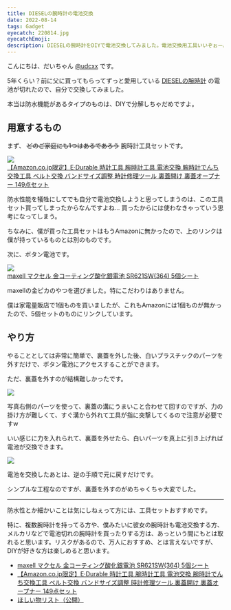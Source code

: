 ```yaml
---
title: DIESELの腕時計の電池交換
date: 2022-08-14
tags: Gadget
eyecatch: 220814.jpg
eyecatchEmoji:
description: DIESELの腕時計をDIYで電池交換してみました。電池交換用工具いいぞぉー。
---
```


こんにちは、だいちゃん [@udcxx](https://twitter.com/udc_xx) です。

5年くらい？前に父に買ってもらってずっと愛用している [DIESELの腕時計](https://www.diesel.co.jp/ja/timeframes/dz1965/DZ196500QQQ.html) の電池が切れたので、自分で交換してみました。

本当は防水機能があるタイプのものは、DIYで分解しちゃだめですよ。

## 用意するもの

まず、 ~~どのご家庭にも1つはあるであろう~~ 腕時計工具セットです。

[![](/images/220814_2.jpg)](https://amzn.to/3PnlvHP)    
[【Amazon.co.jp限定】E·Durable 時計工具 腕時計工具 電池交換 腕時計でんち交換工具 ベルト交換 バンドサイズ調整 時計修理ツール 裏蓋開け 裏蓋オープナー 149点セット](https://amzn.to/3PnlvHP)

防水性能を犠牲にしてでも自分で電池交換しようと思ってしまうのは、この工具セット買ってしまったからなんですよね... 買ったからには使わなきゃっていう思考になってしまう。

ちなみに、僕が買った工具セットはもうAmazonに無かったので、上のリンクは僕が持っているものとは別のものです。

次に、ボタン電池です。

[![](/images/220814_3.jpg)](https://amzn.to/3zYH4Zk)    
[maxell マクセル 金コーティング酸化銀電池 SR621SW(364) 5個シート](https://amzn.to/3zYH4Zk)

maxellの金ピカのやつを選びました。特にこだわりはありません。

僕は家電量販店で1個ものを買いましたが、これもAmazonには1個ものが無かったので、5個セットのものにリンクしています。

## やり方

やることとしては非常に簡単で、裏蓋を外した後、白いプラスチックのパーツを外すだけで、ボタン電池にアクセスすることができます。

ただ、裏蓋を外すのが結構難しかったです。

![](/images/220814_4.jpg)

写真右側のパーツを使って、裏蓋の溝にうまいこと合わせて回すのですが、力の掛け方が難しくて、すぐ溝から外れて工具が指に突撃してくるので注意が必要ですw

いい感じに力を入れられて、裏蓋を外せたら、白いパーツを真上に引き上げれば電池が交換できます。

![](/images/220814_5.jpg)

電池を交換したあとは、逆の手順で元に戻すだけです。

シンプルな工程なのですが、裏蓋を外すのがめちゃくちゃ大変でした。

---

防水性とか細かいことは気にしねぇって方には、工具セットおすすめです。

特に、複数腕時計を持ってる方や、僕みたいに彼女の腕時計も電池交換する方、メルカリなどで電池切れの腕時計を買ったりする方は、あっという間にもとは取れると思います。リスクがあるので、万人におすすめ、とは言えないですが、DIYが好きな方は楽しめると思います。

* [maxell マクセル 金コーティング酸化銀電池 SR621SW(364) 5個シート](https://amzn.to/3zYH4Zk)
* [【Amazon.co.jp限定】E·Durable 時計工具 腕時計工具 電池交換 腕時計でんち交換工具 ベルト交換 バンドサイズ調整 時計修理ツール 裏蓋開け 裏蓋オープナー 149点セット](https://amzn.to/3PnlvHP)
* [ほしい物リスト（公開）](https://www.amazon.jp/hz/wishlist/ls/3S78SPACY6TSJ?ref_=wl_share)
